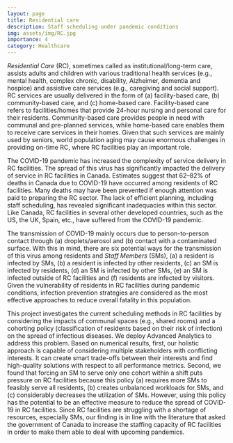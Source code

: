 ```yaml
---
layout: page
title: Residential care
description: Staff scheduling under pandemic conditions
img: assets/img/RC.jpg
importance: 4
category: Healthcare
---
```


*Residential Care* (RC), sometimes called as institutional/long-term care, assists adults and children with various traditional health services (e.g., mental health, complex chronic, disability, Alzheimer, dementia and hospice) and assistive care services (e.g., caregiving and social support). RC services are usually delivered in the form of (a) facility-based care, (b) community-based care, and (c) home-based care. Facility-based care refers to facilities/homes that provide 24-hour nursing and personal care for their residents. Community-based care provides people in need with communal and pre-planned services, while home-based care enables them to receive care services in their homes. Given that such services are mainly used by seniors, world population aging may cause enormous challenges in providing on-time RC, where RC facilities play an important role.

The COVID-19 pandemic has increased the complexity of service delivery in RC facilities. The spread of this virus has significantly impacted the delivery of service in RC facilities in Canada. Estimates suggest that 62–82% of deaths in Canada due to COVID-19 have occurred among residents of RC facilities. Many deaths may have been prevented if enough attention was paid to preparing the RC sector. The lack of efficient planning, including staff scheduling, has revealed significant inadequacies within this sector. Like Canada, RC facilities in several other developed countries, such as the US, the UK, Spain, etc., have suffered from the COVID-19 pandemic.

The transmission of COVID-19 mainly occurs due to person-to-person contact through (a) droplets/aerosol and (b) contact with a contaminated surface. With this in mind, there are six potential ways for the transmission of this virus among residents and *Staff Members* (SMs), (a) a resident is infected by SMs, (b) a resident is infected by other residents, (c) an SM is infected by residents, (d) an SM is infected by other SMs, (e) an SM is infected outside of RC facilities and (f) residents are infected by visitors. Given the vulnerability of residents in RC facilities during pandemic conditions, infection prevention strategies are considered as the most effective approaches to reduce overall fatality in this population.

This project investigates the current scheduling methods in RC facilities by considering the impacts of communal spaces (e.g., shared rooms) and a cohorting policy (classification of residents based on their risk of infection) on the spread of infectious diseases. We deploy Advanced Analytics to address this problem. Based on numerical results, first, our holistic approach is capable of considering multiple stakeholders with conflicting interests. It can create smart trade-offs between their interests and find high-quality solutions with respect to all performance metrics. Second, we found that forcing an SM to serve only one cohort within a shift puts pressure on RC facilities because this policy (a) requires more SMs to feasibly serve all residents, (b) creates unbalanced workloads for SMs, and (c) considerably decreases the utilization of SMs. However, using this policy has the potential to be an effective measure to reduce the spread of COVID-19 in RC facilities. Since RC facilities are struggling with a shortage of resources, especially SMs, our finding is in line with the literature that asked the government of Canada to increase the staffing capacity of RC facilities in order to make them able to deal with upcoming pandemics.
